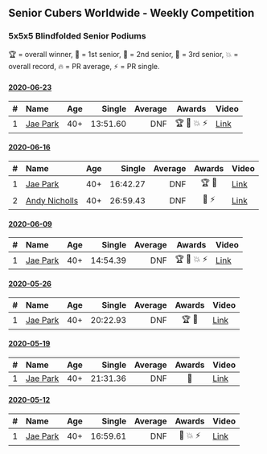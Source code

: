 ## Senior Cubers Worldwide - Weekly Competition
### 5x5x5 Blindfolded Senior Podiums
🏆 = overall winner, 🥇 = 1st senior, 🥈 = 2nd senior, 🥉 = 3rd senior, 💥 = overall record, 🔥 = PR average, ⚡ = PR single.

#### [2020-06-23](2020-06-23.md)

| # | Name | Age | Single | Average | Awards | Video |
| :--: | :-- | :--: | --: | --: | :--: | :-- |
| 1 | [Jae Park](../../persons/jae_park/555bf.md) | 40+ | 13:51.60 | DNF | 🏆 🥇 💥 ⚡ | [Link](https://www.facebook.com/events/850175445522887/permalink/850645842142514/) |

#### [2020-06-16](2020-06-16.md)

| # | Name | Age | Single | Average | Awards | Video |
| :--: | :-- | :--: | --: | --: | :--: | :-- |
| 1 | [Jae Park](../../persons/jae_park/555bf.md) | 40+ | 16:42.27 | DNF | 🏆 🥇 | [Link](https://www.facebook.com/events/208176410240808/permalink/209074773484305/) |
| 2 | [Andy Nicholls](../../persons/andy_nicholls/555bf.md) | 40+ | 26:59.43 | DNF | 🥈 ⚡ | [Link](https://www.facebook.com/events/208176410240808/permalink/210968409961608/) |

#### [2020-06-09](2020-06-09.md)

| # | Name | Age | Single | Average | Awards | Video |
| :--: | :-- | :--: | --: | --: | :--: | :-- |
| 1 | [Jae Park](../../persons/jae_park/555bf.md) | 40+ | 14:54.39 | DNF | 🏆 🥇 💥 ⚡ | [Link](https://www.facebook.com/events/620460455211235/permalink/622707208319893/) |


#### [2020-05-26](2020-05-26.md)

| # | Name | Age | Single | Average | Awards | Video |
| :--: | :-- | :--: | --: | --: | :--: | :-- |
| 1 | [Jae Park](../../persons/jae_park/555bf.md) | 40+ | 20:22.93 | DNF | 🏆 🥇 | [Link](https://www.facebook.com/events/1531820936993798/permalink/1532726963569862/) |

#### [2020-05-19](2020-05-19.md)

| # | Name | Age | Single | Average | Awards | Video |
| :--: | :-- | :--: | --: | --: | :--: | :-- |
| 1 | [Jae Park](../../persons/jae_park/555bf.md) | 40+ | 21:31.36 | DNF | 🥇 | [Link](https://www.facebook.com/events/2608037409484307/permalink/2608621196092595/) |

#### [2020-05-12](2020-05-12.md)

| # | Name | Age | Single | Average | Awards | Video |
| :--: | :-- | :--: | --: | --: | :--: | :-- |
| 1 | [Jae Park](../../persons/jae_park/555bf.md) | 40+ | 16:59.61 | DNF | 🥇 💥 ⚡ | [Link](https://www.facebook.com/events/367340484222677/permalink/368393814117344/) |



<!-- Global site tag (gtag.js) - Google Analytics -->
<script async src="https://www.googletagmanager.com/gtag/js?id=UA-86348435-3"></script>
<script>window.dataLayer = window.dataLayer || []; function gtag() {dataLayer.push(arguments);} gtag('js', new Date()); gtag('config', 'UA-86348435-3');</script>
